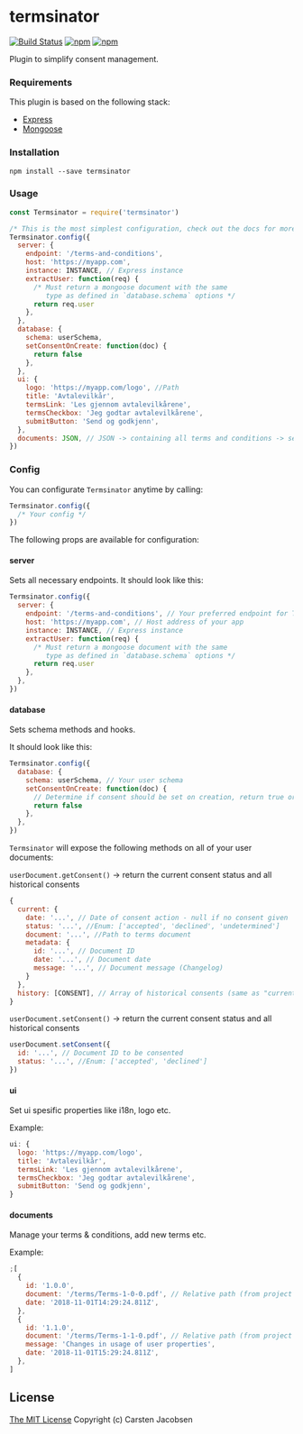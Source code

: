 # termsinator

[![Build Status](https://travis-ci.org/ElderAS/termsinator.svg?branch=master&style=flat-square)](https://travis-ci.org/ElderAS/termsinator)
[![npm](https://img.shields.io/npm/dt/termsinator.svg?style=flat-square)](https://www.npmjs.com/package/termsinator)
[![npm](https://img.shields.io/npm/v/termsinator.svg?style=flat-square)](https://www.npmjs.com/package/termsinator)

Plugin to simplify consent management.

### Requirements

This plugin is based on the following stack:

- [Express](https://expressjs.com/)
- [Mongoose](https://mongoosejs.com/)

### Installation

`npm install --save termsinator`

### Usage

```js
const Termsinator = require('termsinator')

/* This is the most simplest configuration, check out the docs for more features */
Termsinator.config({
  server: {
    endpoint: '/terms-and-conditions',
    host: 'https://myapp.com',
    instance: INSTANCE, // Express instance
    extractUser: function(req) {
      /* Must return a mongoose document with the same 
         type as defined in `database.schema` options */
      return req.user
    },
  },
  database: {
    schema: userSchema,
    setConsentOnCreate: function(doc) {
      return false
    },
  },
  ui: {
    logo: 'https://myapp.com/logo', //Path
    title: 'Avtalevilkår',
    termsLink: 'Les gjennom avtalevilkårene',
    termsCheckbox: 'Jeg godtar avtalevilkårene',
    submitButton: 'Send og godkjenn',
  },
  documents: JSON, // JSON -> containing all terms and conditions -> see doc
})
```

### Config

You can configurate `Termsinator` anytime by calling:

```js
Termsinator.config({
  /* Your config */
})
```

The following props are available for configuration:

#### server

Sets all necessary endpoints.
It should look like this:

```js
Termsinator.config({
  server: {
    endpoint: '/terms-and-conditions', // Your preferred endpoint for TAC management
    host: 'https://myapp.com', // Host address of your app
    instance: INSTANCE, // Express instance
    extractUser: function(req) {
      /* Must return a mongoose document with the same 
         type as defined in `database.schema` options */
      return req.user
    },
  },
})
```

#### database

Sets schema methods and hooks.

It should look like this:

```js
Termsinator.config({
  database: {
    schema: userSchema, // Your user schema
    setConsentOnCreate: function(doc) {
      // Determine if consent should be set on creation, return true or false
      return false
    },
  },
})
```

`Termsinator` will expose the following methods on all of your user documents:

`userDocument.getConsent()` -> return the current consent status and all historical consents

```js
{
  current: {
    date: '...', // Date of consent action - null if no consent given
    status: '...', //Enum: ['accepted', 'declined', 'undetermined']
    document: '...', //Path to terms document
    metadata: {
      id: '...', // Document ID
      date: '...', // Document date
      message: '...', // Document message (Changelog)
    }
  },
  history: [CONSENT], // Array of historical consents (same as "current")
}
```

`userDocument.setConsent()` -> return the current consent status and all historical consents

```js
userDocument.setConsent({
  id: '...', // Document ID to be consented
  status: '...', //Enum: ['accepted', 'declined']
})
```

#### ui

Set ui spesific properties like i18n, logo etc.

Example:

```js
ui: {
  logo: 'https://myapp.com/logo',
  title: 'Avtalevilkår',
  termsLink: 'Les gjennom avtalevilkårene',
  termsCheckbox: 'Jeg godtar avtalevilkårene',
  submitButton: 'Send og godkjenn',
}
```

#### documents

Manage your terms & conditions, add new terms etc.

Example:

```js
;[
  {
    id: '1.0.0',
    document: '/terms/Terms-1-0-0.pdf', // Relative path (from project root) to file on disk
    date: '2018-11-01T14:29:24.811Z',
  },
  {
    id: '1.1.0',
    document: '/terms/Terms-1-1-0.pdf', // Relative path (from project root) to file on disk
    message: 'Changes in usage of user properties',
    date: '2018-11-01T15:29:24.811Z',
  },
]
```

## License

[The MIT License](http://opensource.org/licenses/MIT)
Copyright (c) Carsten Jacobsen
